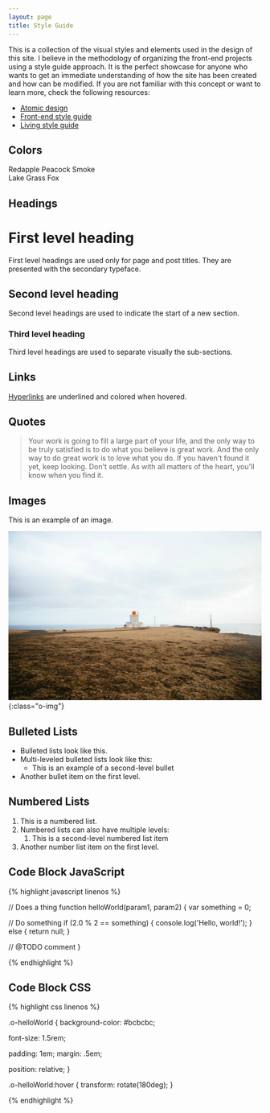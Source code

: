 ```yaml
---
layout: page
title: Style Guide
---
```



This is a collection of the visual styles and elements used in the design of this site.
I believe in the methodology of organizing the front-end projects using a
style guide approach. It is the perfect showcase for anyone who wants to get an immediate
understanding of how the site has been created and how can be modified.
If you are not familiar with this concept or want to learn more, check the following resources:

- [Atomic design](http://bradfrost.com/blog/post/atomic-web-design/)
- [Front-end style guide](http://www.maban.co.uk/projects/front-end-style-guides/)
- [Living style guide](https://www.smashingmagazine.com/2015/04/an-in-depth-overview-of-living-style-guide-tools/)

## Colors

<div class="u-displayFlex u-justifyContentBetween u-marginBottomNormal">
	<span class="o-color-preview o-color-preview--redapple">Redapple</span>
	<span class="o-color-preview o-color-preview--peacock">Peacock</span>
	<span class="o-color-preview o-color-preview--smoke">Smoke</span>
</div>
<div class="u-displayFlex u-justifyContentBetween">
	<span class="o-color-preview o-color-preview--lake">Lake</span>
	<span class="o-color-preview o-color-preview--grass">Grass</span>
	<span class="o-color-preview o-color-preview--fox">Fox</span>
</div>


## Headings

# First level heading

First level headings are used only for page and post titles.
They are presented with the secondary typeface.


## Second level heading

Second level headings are used to indicate the start of a new section.


### Third level heading

Third level headings are used to separate visually the sub-sections.


## Links

[Hyperlinks](/styleguide) are underlined and colored when hovered.


## Quotes

> Your work is going to fill a large part of your life, and the only way to be truly satisfied is
to do what you believe is great work. And the only way to do great work is to love what you do.
If you haven't found it yet, keep looking. Don't settle.
As with all matters of the heart, you'll know when you find it.


## Images

This is an example of an image.

![Coast](/uploads/2017/01/coast.jpg){:class="o-img"}


## Bulleted Lists

- Bulleted lists look like this.
- Multi-leveled bulleted lists look like this:
	- This is an example of a second-level bullet
- Another bullet item on the first level.


## Numbered Lists

1. This is a numbered list.
2. Numbered lists can also have multiple levels:
	1. This is a second-level numbered list item
3. Another number list item on the first level.


## Code Block JavaScript

{% highlight javascript linenos %}

// Does a thing
function helloWorld(param1, param2) {
  var something = 0;

  // Do something
  if (2.0 % 2 == something) {
    console.log('Hello, world!');
  } else {
    return null;
  }

  // @TODO comment
}

{% endhighlight %}


## Code Block CSS

{% highlight css linenos %}

.o-helloWorld {
  background-color: #bcbcbc;

  font-size: 1.5rem;

  padding: 1em;
  margin: .5em;

  position: relative;
}

.o-helloWorld:hover {
  transform: rotate(180deg);
}

{% endhighlight %}
